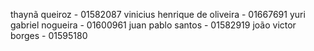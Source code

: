 thaynã queiroz - 01582087
vinicius henrique de oliveira - 01667691
yuri gabriel nogueira - 01600961
juan pablo santos - 01582919
joão victor borges - 01595180
